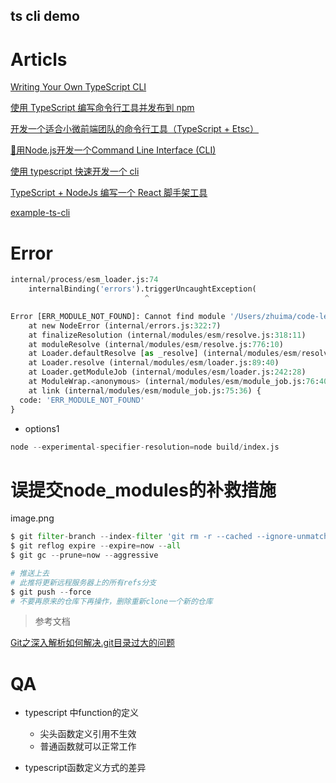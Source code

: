 ts cli demo
----------



# Articls

[Writing Your Own TypeScript CLI](https://betterprogramming.pub/writing-your-own-typescript-cli-6f9c5688ad34)


[使用 TypeScript 编写命令行工具并发布到 npm](https://blog.dreace.top/2020/Use-TypeScript-to-Write-Command-Line-Tools-and-Publish-to-npm/)



[开发一个适合小微前端团队的命令行工具（TypeScript + Etsc）](https://www.yinzhuoei.com/index.php/archives/573/)


[🎉用Node.js开发一个Command Line Interface (CLI)](https://zhuanlan.zhihu.com/p/38730825)


[使用 typescript 快速开发一个 cli](https://www.cnblogs.com/JasonLong/p/14075724.html)

[TypeScript + NodeJs 编写一个 React 脚手架工具](https://github.com/biaov/react-cli-mine)


[example-ts-cli](https://github.com/TerribleDev/example-ts-cli)

# Error

```python
internal/process/esm_loader.js:74
    internalBinding('errors').triggerUncaughtException(
                              ^

Error [ERR_MODULE_NOT_FOUND]: Cannot find module '/Users/zhuima/code-learn/javascript/ts-cli-tools/build/commands/init' imported from /Users/zhuima/code-learn/javascript/ts-cli-tools/build/index.js
    at new NodeError (internal/errors.js:322:7)
    at finalizeResolution (internal/modules/esm/resolve.js:318:11)
    at moduleResolve (internal/modules/esm/resolve.js:776:10)
    at Loader.defaultResolve [as _resolve] (internal/modules/esm/resolve.js:887:11)
    at Loader.resolve (internal/modules/esm/loader.js:89:40)
    at Loader.getModuleJob (internal/modules/esm/loader.js:242:28)
    at ModuleWrap.<anonymous> (internal/modules/esm/module_job.js:76:40)
    at link (internal/modules/esm/module_job.js:75:36) {
  code: 'ERR_MODULE_NOT_FOUND'
}
```

- options1

```python
node --experimental-specifier-resolution=node build/index.js
```



# 误提交node_modules的补救措施

image.png

```python
$ git filter-branch --index-filter 'git rm -r --cached --ignore-unmatch node_modules' --prune-empty
$ git reflog expire --expire=now --all
$ git gc --prune=now --aggressive

# 推送上去
# 此推将更新远程服务器上的所有refs分支
$ git push --force
# 不要再原来的仓库下再操作，删除重新clone一个新的仓库
```

> 参考文档


[Git之深入解析如何解决.git目录过大的问题](https://bbs.huaweicloud.com/blogs/343828)


# QA

- typescript 中function的定义
  - 尖头函数定义引用不生效
  - 普通函数就可以正常工作



- typescript函数定义方式的差异